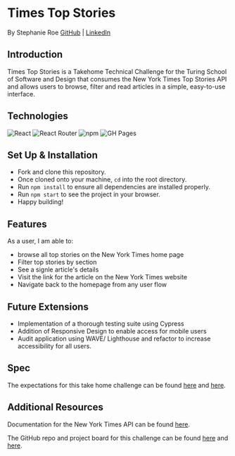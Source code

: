 # Times Top Stories
By Stephanie Roe [GitHub](https://github.com/stephanie-roe) | [LinkedIn](https://www.linkedin.com/in/stephanie-j-roe/)

## Introduction
Times Top Stories is a Takehome Technical Challenge for the Turing School of Software and Design that consumes the New York Times Top Stories API and allows users to browse, filter and read articles in a simple, easy-to-use interface. 

## Technologies
![React](https://img.shields.io/badge/React-20232A?style=for-the-badge&logo=react&logoColor=61DAFB)
![React Router](https://img.shields.io/badge/React_Router-CA4245?style=for-the-badge&logo=react-router&logoColor=white)
![npm](https://img.shields.io/badge/npm-CB3837?style=for-the-badge&logo=npm&logoColor=white)
![GH Pages](https://img.shields.io/badge/GitHub%20Pages-222222?style=for-the-badge&logo=GitHub%20Pages&logoColor=white)

## Set Up & Installation
- Fork and clone this repository. 
- Once cloned onto your machine, `cd` into the root directory. 
- Run `npm install` to ensure all dependencies are installed properly. 
- Run `npm start` to see the project in your browser. 
- Happy building! 

## Features
As a user, I am able to: 
- browse all top stories on the New York Times home page
- Filter top stories by section 
- See a signle article's details
- Visit the link for the article on the New York Times website
- Navigate back to the homepage from any user flow

## Future Extensions
- Implementation of a thorough testing suite using Cypress
- Addition of Responsive Design to enable access for mobile users
- Audit application using WAVE/ Lighthouse and refactor to increase accessibility for all users. 

## Spec
The expectations for this take home challenge can be found [here](https://mod4.turing.edu/projects/take_home/take_home_fe) and [here](https://mod4.turing.edu/projects/take_home/take_home_rubric).

## Additional Resources
Documentation for the New York Times API can be found [here](https://developer.nytimes.com/docs/top-stories-product/1/overview).

The GitHub repo and project board for this challenge can be found [here](https://github.com/stephanie-roe/times-top-stories) and [here](https://github.com/users/stephanie-roe/projects/1/views/1).
